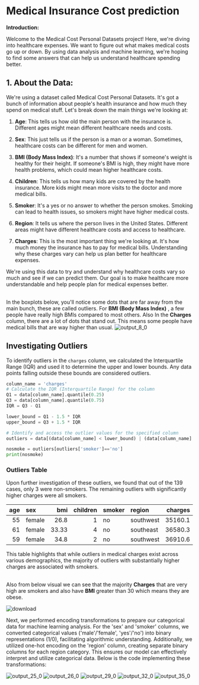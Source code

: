 # Medical Insurance Cost prediction

**Introduction:**

Welcome to the Medical Cost Personal Datasets project! Here, we're diving into healthcare expenses. We want to figure out what makes medical costs go up or down. By using data analysis and machine learning, we're hoping to find some answers that can help us understand healthcare spending better.

## 1. **About the Data:**

We're using a dataset called Medical Cost Personal Datasets. It's got a bunch of information about people's health insurance and how much they spend on medical stuff. Let's break down the main things we're looking at:

1. **Age**: This tells us how old the main person with the insurance is. Different ages might mean different healthcare needs and costs.

2. **Sex**: This just tells us if the person is a man or a woman. Sometimes, healthcare costs can be different for men and women.

3. **BMI (Body Mass Index)**: It's a number that shows if someone's weight is healthy for their height. If someone's BMI is high, they might have more health problems, which could mean higher healthcare costs.

4. **Children**: This tells us how many kids are covered by the health insurance. More kids might mean more visits to the doctor and more medical bills.

5. **Smoker**: It's a yes or no answer to whether the person smokes. Smoking can lead to health issues, so smokers might have higher medical costs.

6. **Region**: It tells us where the person lives in the United States. Different areas might have different healthcare costs and access to healthcare.

7. **Charges**: This is the most important thing we're looking at. It's how much money the insurance has to pay for medical bills. Understanding why these charges vary can help us plan better for healthcare expenses.

We're using this data to try and understand why healthcare costs vary so much and see if we can predict them. Our goal is to make healthcare more understandable and help people plan for medical expenses better.
<br> </br>

In the boxplots below, you'll notice some dots that are far away from the main bunch, these are called outliers. For **BMI (Body Mass Index)** , a few people have really high  BMIs compared to most others. Also In the **Charges** column, there are a lot of dots that stand out. This means some people have medical bills that are way higher than usual.
![output_8_0](https://github.com/mashoodsyed66/Insurance/assets/65015378/c73d30c3-da14-40b0-88fc-b99c2df09ca5)



## Investigating Outliers

To identify outliers in the `charges` column, we calculated the Interquartile Range (IQR) and used it to determine the upper and lower bounds. Any data points falling outside these bounds are considered outliers.

```python
column_name = 'charges' 
# Calculate the IQR (Interquartile Range) for the column
Q1 = data[column_name].quantile(0.25)
Q3 = data[column_name].quantile(0.75)
IQR = Q3 - Q1

lower_bound = Q1 - 1.5 * IQR
upper_bound = Q3 + 1.5 * IQR

# Identify and access the outlier values for the specified column
outliers = data[(data[column_name] < lower_bound) | (data[column_name] > upper_bound)]

nosmoke = outliers[outliers['smoker']=='no']
print(nosmoke)
```

### Outliers Table

Upon further investigation of these outliers, we found that out of the 139 cases, only 3 were non-smokers. The remaining outliers with significantly higher charges were all smokers.

|   age | sex    |   bmi |   children | smoker   | region    |   charges |
|------:|:-------|------:|-----------:|:---------|:----------|----------:|
|    55 | female |  26.8 |          1 | no       | southwest | 35160.1   |
|    61 | female |  33.33|          4 | no       | southeast | 36580.3   |
|    59 | female |  34.8 |          2 | no       | southwest | 36910.6   |

This table highlights that while outliers in medical charges exist across various demographics, the majority of outliers with substantially higher charges are associated with smokers.
<br> </br>

Also from below visual we can see that the majority **Charges** that are very high are smokers and also have **BMI** greater than 30 which means they are obese.

![download](https://github.com/mashoodsyed66/Insurance/assets/65015378/429ce23c-7745-41cc-891e-3a1b6ad39028)

Next, we performed encoding transformations to prepare our categorical data for machine learning analysis. For the 'sex' and 'smoker' columns, we converted categorical values ('male'/'female', 'yes'/'no') into binary representations (1/0), facilitating algorithmic understanding. Additionally, we utilized one-hot encoding on the 'region' column, creating separate binary columns for each region category. This ensures our model can effectively interpret and utilize categorical data. Below is the code implementing these transformations:

![output_25_0](https://github.com/mashoodsyed66/Insurance/assets/65015378/113d015a-eff9-434f-9d0b-77ea7ff3ac43)
![output_26_0](https://github.com/mashoodsyed66/Insurance/assets/65015378/ec070a65-cde9-4b2a-9f4e-80822dfece65)
![output_29_0](https://github.com/mashoodsyed66/Insurance/assets/65015378/5c9282a3-2bfc-40e6-b718-4f10f2e6fc42)
![output_32_0](https://github.com/mashoodsyed66/Insurance/assets/65015378/ac054931-76da-4880-ab3e-2a525e6d8457)
![output_35_0](https://github.com/mashoodsyed66/Insurance/assets/65015378/9129fd83-b517-4c28-bce0-218244d1f3af)
